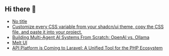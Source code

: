## Hi there 👋

<!--
**ahmadmunib/ahmadmunib** is a ✨ _special_ ✨ repository because its `README.md` (this file) appears on your GitHub profile.

Here are some ideas to get you started:

- 🔭 I’m currently working on ...
- 🌱 I’m currently learning ...
- 👯 I’m looking to collaborate on ...
- 🤔 I’m looking for help with ...
- 💬 Ask me about ...
- 📫 How to reach me: ...
- 😄 Pronouns: ...
- ⚡ Fun fact: ...
-->

<!-- daily.dev BOOKMARKS:START -->
- [No title](https://app.daily.dev/posts/iOYwRbWh1?utm_source=rss&utm_medium=bookmarks&utm_campaign=Pkz0XOXGkQ9Ucdi5Fo1gY)
- [Customize every CSS variable from your shadcn/ui theme, copy the CSS file, and paste it into your project.](https://app.daily.dev/posts/bDikpFX9h?utm_source=rss&utm_medium=bookmarks&utm_campaign=Pkz0XOXGkQ9Ucdi5Fo1gY)
- [Building Multi-Agent AI Systems From Scratch: OpenAI vs. Ollama](https://app.daily.dev/posts/4ASymf7nO?utm_source=rss&utm_medium=bookmarks&utm_campaign=Pkz0XOXGkQ9Ucdi5Fo1gY)
- [Melt UI](https://app.daily.dev/posts/fd3JEkA3H?utm_source=rss&utm_medium=bookmarks&utm_campaign=Pkz0XOXGkQ9Ucdi5Fo1gY)
- [API Platform is Coming to Laravel: A Unified Tool for the PHP Ecosystem](https://app.daily.dev/posts/wAgqlgYHX?utm_source=rss&utm_medium=bookmarks&utm_campaign=Pkz0XOXGkQ9Ucdi5Fo1gY)
<!-- daily.dev BOOKMARKS:END -->
